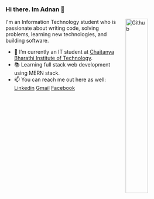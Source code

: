 ### Hi there. Im Adnan 👋

<img width="35%" align="right" alt="Github" src="https://user-images.githubusercontent.com/48678280/88862734-4903af80-d201-11ea-968b-9c939d88a37c.gif" />

I'm an Information Technology student who is passionate about writing code, solving problems, learning new technologies, and building software.

- 🔭 I’m currently an IT student at [Chaitanya Bharathi Institute of Technology](https://www.cbit.ac.in/).
- 📚 Learning full stack web development using MERN stack.
- 📫 You can reach me out here as well: [Linkedin](https://www.linkedin.com/in/abdullah-adnan-2a37a41ab/) [Gmail](mailto:shaikabdullahadnan@gmail.com) [Facebook](https://www.facebook.com/shaikabdullahadnan)
